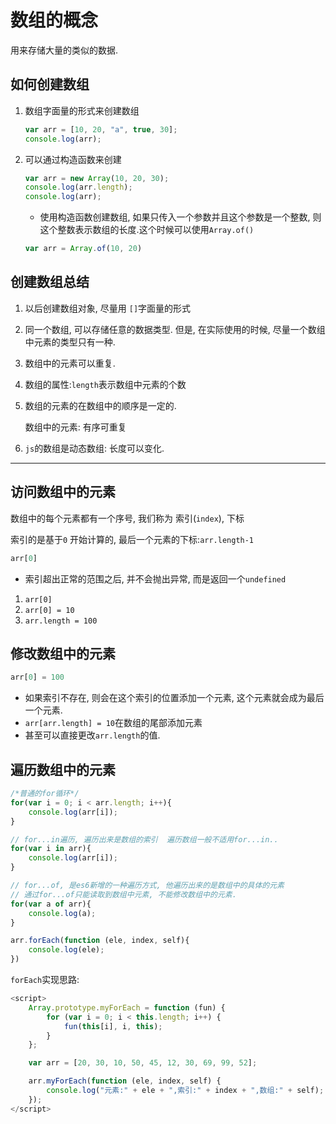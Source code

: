 # 数组的概念

用来存储大量的类似的数据.

## 如何创建数组

1. 数组字面量的形式来创建数组

   ```JavaScript
   var arr = [10, 20, "a", true, 30];
   console.log(arr);
   ```

2. 可以通过构造函数来创建

   ```JavaScript
   var arr = new Array(10, 20, 30);
   console.log(arr.length);
   console.log(arr);
   ```

   - 使用构造函数创建数组, 如果只传入一个参数并且这个参数是一个整数, 则这个整数表示数组的长度.这个时候可以使用`Array.of()`

   ```javascript
   var arr = Array.of(10, 20)
   ```

## 创建数组总结

1. 以后创建数组对象, 尽量用 `[]`字面量的形式

2. 同一个数组, 可以存储任意的数据类型. 但是, 在实际使用的时候, 尽量一个数组中元素的类型只有一种.

3. 数组中的元素可以重复.

4. 数组的属性:`length`表示数组中元素的个数

5. 数组的元素的在数组中的顺序是一定的.

   数组中的元素: 有序可重复

6. `js`的数组是动态数组: 长度可以变化.

---

## 访问数组中的元素

数组中的每个元素都有一个序号, 我们称为 索引(`index`), 下标

索引的是基于`0` 开始计算的, 最后一个元素的下标:`arr.length-1`

```javascript
arr[0]
```

- 索引超出正常的范围之后, 并不会抛出异常, 而是返回一个`undefined`

1. `arr[0]`
2. `arr[0] = 10`
3. `arr.length = 100`

## 修改数组中的元素

```JavaScript
arr[0] = 100
```

- 如果索引不存在, 则会在这个索引的位置添加一个元素, 这个元素就会成为最后一个元素.
- `arr[arr.length] = 10`在数组的尾部添加元素
- 甚至可以直接更改`arr.length`的值.

## 遍历数组中的元素

```JavaScript
/*普通的for循环*/
for(var i = 0; i < arr.length; i++){
    console.log(arr[i]);
}
```

```JavaScript
// for...in遍历, 遍历出来是数组的索引  遍历数组一般不适用for...in..
for(var i in arr){
    console.log(arr[i]);
}
```

```javascript
// for...of, 是es6新增的一种遍历方式, 他遍历出来的是数组中的具体的元素
// 通过for...of只能读取到数组中元素, 不能修改数组中的元素.
for(var a of arr){
    console.log(a);
}
```

```JavaScript
arr.forEach(function (ele, index, self){
    console.log(ele);
})
```

`forEach`实现思路:

```JavaScript
<script>
    Array.prototype.myForEach = function (fun) {
        for (var i = 0; i < this.length; i++) {
            fun(this[i], i, this);
        }
    };

    var arr = [20, 30, 10, 50, 45, 12, 30, 69, 99, 52];

    arr.myForEach(function (ele, index, self) {
        console.log("元素:" + ele + ",索引:" + index + ",数组:" + self);
    });
</script>
```
